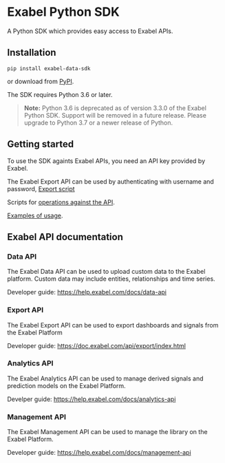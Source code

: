 # Exabel Python SDK

A Python SDK which provides easy access to Exabel APIs.

## Installation

```
pip install exabel-data-sdk
```

or download from [PyPI](https://pypi.org/project/exabel-data-sdk/).

The SDK requires Python 3.6 or later.

> **Note:**
Python 3.6 is deprecated as of version 3.3.0 of the Exabel Python SDK. Support will be removed in a future release. Please upgrade to Python 3.7 or a newer release of Python.

## Getting started

To use the SDK againts Exabel APIs, you need an API key provided by Exabel.

The Exabel Export API can be used by authenticating with username and password, [Export script](https://doc.exabel.com/api/export/script.html)

Scripts for [operations against the API](https://github.com/Exabel/python-sdk/tree/main/exabel_data_sdk/scripts).

[Examples of usage](https://github.com/Exabel/python-sdk/tree/main/exabel_data_sdk/examples).

## Exabel API documentation

### Data API
The Exabel Data API can be used to upload custom data to the Exabel platform. Custom data may include entities, relationships and time series.

Developer guide: https://help.exabel.com/docs/data-api

### Export API
The Exabel Export API can be used to export dashboards and signals from the Exabel Platform

Developer guide: https://doc.exabel.com/api/export/index.html

### Analytics API
The Exabel Analytics API can be used to manage derived signals and prediction models on the Exabel Platform.

Develper guide: https://help.exabel.com/docs/analytics-api

### Management API
The Exabel Management API can be used to manage the library on the Exabel Platform.

Developer guide: https://help.exabel.com/docs/management-api
